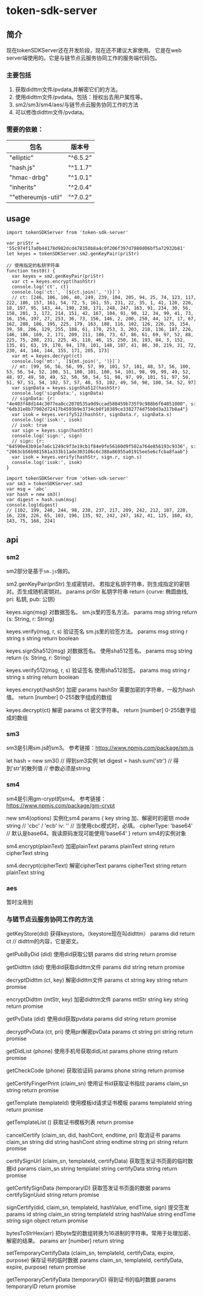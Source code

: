 # token-sdk-server

## 简介

现在tokenSDKServer还在开发阶段，现在还不建议大家使用。
它是在web server端使用的。它是与链节点云服务协同工作的服务端代码包。

### 主要包括

1. 获取didttm文件/pvdata,并解密它们的方法。
2. 使用didttm文件/pvdata。包括：授权出去用户属性等。
3. sm2/sm3/sm4/aes/与链节点云服务协同工作的方法
4. 可以修改didttm文件/pvdata。

### 需要的依赖：

|包名|版本号|
|-|-|
|"elliptic"|"^6.5.2"|
|"hash.js"|"^1.1.7"|
|"hmac-drbg"|"^1.0.1"|
|"inherits"|"^2.0.4"|
|""ethereumjs-util"|"^7.0.2"|

## usage

```
import tokenSDKServer from 'token-sdk-server'

var priStr = '55c974f17a0b44178d982dcd478150b8a4c0f206f397d7880d06bf5a72932b81'
let keyes = tokenSDKServer.sm2.genKeyPair(priStr)

// 使用指定的私钥字符串
function test0() {
  var keyes = sm2.genKeyPair(priStr)
  var ct = keyes.encrypt(hashStr)
  console.log('ct', ct)
  console.log('ct:', `[${ct.join(', ')}]`)
  // ct: [246, 106, 106, 40, 249, 239, 104, 205, 94, 25, 74, 123, 117, 222, 186, 157, 161, 54, 72, 5, 161, 55, 231, 22, 35, 1, 41, 120, 226, 18, 197, 95, 143, 44, 190, 238, 171, 248, 247, 163, 91, 234, 30, 56, 158, 201, 3, 172, 214, 151, 42, 167, 104, 91, 90, 12, 34, 99, 41, 73, 16, 156, 197, 27, 253, 36, 73, 156, 146, 2, 200, 250, 44, 127, 17, 67, 162, 208, 186, 195, 225, 179, 163, 180, 116, 102, 126, 226, 35, 154, 39, 58, 206, 129, 255, 188, 61, 178, 253, 3, 203, 218, 136, 187, 226, 146, 186, 169, 2, 171, 209, 211, 186, 73, 67, 86, 61, 69, 97, 52, 88, 225, 75, 208, 231, 225, 45, 118, 46, 15, 250, 16, 193, 84, 3, 152, 135, 81, 63, 19, 170, 94, 178, 101, 148, 187, 41, 86, 30, 219, 31, 72, 230, 44, 144, 144, 155, 171, 205, 173]
  var mt = keyes.decrypt(ct)
  console.log('mt:', `[${mt.join(', ')}]`)
  // mt: [99, 56, 56, 56, 99, 57, 99, 101, 57, 101, 48, 57, 56, 100, 53, 56, 54, 52, 100, 51, 100, 101, 100, 54, 101, 98, 99, 99, 49, 52, 48, 97, 49, 50, 49, 52, 50, 50, 54, 51, 98, 97, 99, 101, 51, 97, 50, 51, 97, 51, 54, 102, 57, 57, 48, 53, 102, 49, 50, 98, 100, 54, 52, 97]
  var signData = keyes.signSha512(hashStr)
  console.log('signData:', signData)
  // signData: {r: "4e403f48d144c3077ea0cc2070535a9d9ccad580459b735f9c988b6f64851000", s: "6db31e8b77902d72417b4593b9e3734cb8f10389ce3382774d75b0d3a317b8a4"}
  var isok = keyes.verify512(hashStr, signData.r, signData.s)
  console.log('isok:', isok)
  // isok: true
  var sign = keyes.sign(hashStr)
  console.log('sign:', sign)
  // sign: {r: "64590e43b91e7a6c1249c9f3e19cb1f84e9fe56160d9f502a764e856193c9336", s: "2063cb56b981581a333b11ade303106c6c388a86955a01915ee5e6cfcba8faab"}
  var isok = keyes.verify(hashStr, sign.r, sign.s)
  console.log('isok:', isok)
}

```
```
import tokenSDKServer from 'otken-sdk-server'
var sm3 = tokenSDKServer.sm3
var msg = 'abc'
var hash = new sm3()
var digest = hash.sum(msg)
console.log(digest)
// [102, 199, 240, 244, 98, 238, 237, 217, 209, 242, 212, 107, 220, 16, 228, 226, 65, 103, 196, 135, 92, 242, 247, 162, 41, 125, 160, 43, 143, 75, 168, 224]
```

## api

### sm2

sm2部分是基于`sm.js`做的。

sm2.genKeyPair(priStr)
生成密钥对。
若指定私钥字符串，则生成指定的密钥对。否生成随机密钥对。
params priStr 私钥字符串
return {curve: 椭圆曲线, pri: 私钥, pub: 公钥}

keyes.sign(msg)
对数据签名。
sm.js里的签名方法。
params msg string
return {s: String, r: String}

keyes.verify(msg, r, s)
验证签名
sm.js里的验签方法。
params msg string
       r string
       s string
return boolean

keyes.signSha512(msg)
对数据签名。
使用sha512签名。
params msg string
return {s: String, r: String}

keyes.verify512(msg, r, s)
验证签名
使用sha512验签。
params msg string
       r string
       s string
return boolean

keyes.encrypt(hashStr)
加密
params hashStr 需要加密的字符串，一般为hash值。
return [number] 0-255数字组成的数组

keyes.decrypt(ct)
解密
params ct 密文字符串。
return [number] 0-255数字组成的数组

### sm3

sm3是引用sm.js的sm3。
参考链接：https://www.npmjs.com/package/sm.js

let hash = new sm3() // 得到sm3实例
let digest = hash.sum('str') // 得到'str'的散列值 // 参数必须是string

### sm4

sm4是引用gm-crypt的sm4。
参考链接：https://www.npmjs.com/package/gm-crypt

new sm4(options)
实例化sm4
params {
        key string 加、解密时的密钥
        mode string // 'cbc' / 'ecb'
        iv: '' // 当使用cbc模式时，必填。
        cipherType: 'base64' // 默认是base64。我读原码发现可能使用'base64'
        }
return sm4的实例对象

sm4.encrypt(plainText)
加密plainText
params plainText string
return cipherText string

sm4.decrypt(cipherText)
解密cipherText
params cipherText string
return plainText string

### aes

暂时没用到

### 与链节点云服务协同工作的方法

getKeyStore(did)
获得keystore。（keystore现在叫didttm）
params did
return ct // didttm的内容，它是密文。

getPubByDid (did)
使用did获取公钥
params did string
return promise

getDidttm (did)
使用did获取didttm文件
params did string
return promise

decryptDidttm (ct, key)
解密didttm文件
params ct string
        key string
return promise

encryptDidttm (mtStr, key)
加密didttm文件
params mtStr string
        key string
return promise

getPvData (did)
使用did获取pvdata
params did string
return promise

decryptPvData (ct, pri)
使用pri解密pvData
params ct string
        pri string
return promise

getDidList (phone)
使用手机号获取didList
params phone string
return promise

getCheckCode (phone)
获取验证码
params phone string
return promise

getCertifyFingerPrint (claim_sn)
使用证书id获取证书指纹
params claim_sn string
return promise

getTemplate (templateId)
使用模板id请求证书模板
params templateId string
return promise

getTemplateList ()
获取证书模板列表
return promise

cancelCertify (claim_sn, did, hashCont, endtime, pri)
取消证书
params claim_sn string
        did string
        hashCont string
        endtime string
        pri string
return promise

certifySignUrl (claim_sn, templateId, certifyData)
获取签发证书页面的临时数据id
params claim_sn string
        templateI string
        certifyData string
return promise

getCertifySignData (temporaryID)
获取签发证书页面的数据
params certifySignUuid string
return promise

signCertify(did, claim_sn, templateId, hashValue, endTime, sign)
提交签发
params id string
        claim_sn string
        templateId string
        hashValue string
        endTime string
        sign object
return promise

bytesToStrHex(arr)
把byte型的数组转换为16进制的字符串。常用于处理加密、解密的结果。
params arr [number]
return string

setTemporaryCertifyData (claim_sn, templateId, certifyData, expire, purpose)
保存证书的临时数据
params claim_sn, templateId, certifyData, expire, purpose)
return promise

getTemporaryCertifyData (temporaryID)
得到证书的临时数据
params temporaryID
return promise
